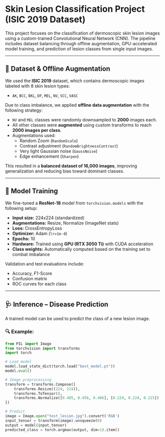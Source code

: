 # Skin Lesion Classification Project (ISIC 2019 Dataset)

This project focuses on the classification of dermoscopic skin lesion images using a custom-trained Convolutional Neural Network (CNN). The pipeline includes dataset balancing through offline augmentation, GPU-accelerated model training, and prediction of lesion classes from single input images.

---

## 📁 Dataset & Offline Augmentation

We used the **ISIC 2019** dataset, which contains dermoscopic images labeled with 8 skin lesion types:

- `AK`, `BCC`, `BKL`, `DF`, `MEL`, `NV`, `SCC`, `VASC`

Due to class imbalance, we applied **offline data augmentation** with the following strategy:

- `NV` and `MEL` classes were randomly downsampled to **2000** images each.
- All other classes were **augmented** using custom transforms to reach **2000 images per class**.
- Augmentations used:
  - Random Zoom (`RandomScale`)
  - Contrast adjustment (`RandomBrightnessContrast`)
  - Very light Gaussian noise (`GaussNoise`)
  - Edge enhancement (`Sharpen`)

This resulted in a **balanced dataset of 16,000 images**, improving generalization and reducing bias toward dominant classes.

---

## 🧠 Model Training

We fine-tuned a **ResNet-18** model from `torchvision.models` with the following setup:

- **Input size:** 224x224 (standardized)
- **Augmentations:** Resize, Normalize (ImageNet stats)
- **Loss:** CrossEntropyLoss
- **Optimizer:** Adam (`lr=1e-4`)
- **Epochs:** 10
- **Hardware:** Trained using **GPU (RTX 3050 Ti)** with CUDA acceleration
- **Class weights:** Automatically computed based on the training set to combat imbalance

Validation and test evaluations include:
- Accuracy, F1-Score
- Confusion matrix
- ROC curves for each class

---

## 🩺 Inference – Disease Prediction

A trained model can be used to predict the class of a new lesion image.

### 🔍 Example:

```python
from PIL import Image
from torchvision import transforms
import torch

# Load model
model.load_state_dict(torch.load("best_model.pt"))
model.eval()

# Image preprocessing
transform = transforms.Compose([
    transforms.Resize((224, 224)),
    transforms.ToTensor(),
    transforms.Normalize([0.485, 0.456, 0.406], [0.229, 0.224, 0.225])
])

# Predict
image = Image.open("test_lesion.jpg").convert('RGB')
input_tensor = transform(image).unsqueeze(0)
output = model(input_tensor)
predicted_class = torch.argmax(output, dim=1).item()
